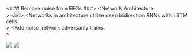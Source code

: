 <### Remove noise from EEGs ###>
<Network Architecture: <br/>>
<<img src="https://github.com/DanielLongo/eegML/blob/master/Approach2.png"/>>
<Networks in architecture utilize deep bidirection RNNs with LSTM cells. <br/>>
<Add noise network adversarily trains. <br/>>

<img src="https://github.com/DanielLongo/eegML/blob/master/ProjectPlan/pg1.png"/>
<img src="https://github.com/DanielLongo/eegML/blob/master/ProjectPlan/pg2.png"/>
